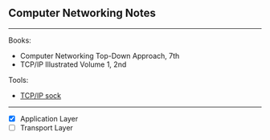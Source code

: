 ## Computer Networking Notes
---
Books:
* Computer Networking Top-Down Approach, 7th
* TCP/IP Illustrated Volume 1, 2nd

Tools:
* [TCP/IP sock](http://www.icir.org/christian/sock.html)

---
- [x] Application Layer
- [ ] Transport Layer
